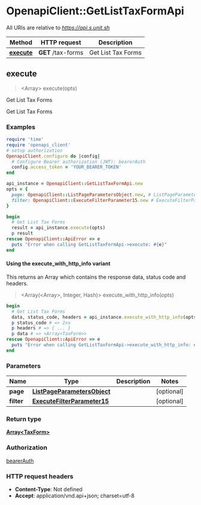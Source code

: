 # OpenapiClient::GetListTaxFormApi

All URIs are relative to *https://api.s.unit.sh*

| Method | HTTP request | Description |
| ------ | ------------ | ----------- |
| [**execute**](GetListTaxFormApi.md#execute) | **GET** /tax-forms | Get List Tax Forms |


## execute

> <Array<TaxForm>> execute(opts)

Get List Tax Forms

Get List Tax Forms

### Examples

```ruby
require 'time'
require 'openapi_client'
# setup authorization
OpenapiClient.configure do |config|
  # Configure Bearer authorization (JWT): bearerAuth
  config.access_token = 'YOUR_BEARER_TOKEN'
end

api_instance = OpenapiClient::GetListTaxFormApi.new
opts = {
  page: OpenapiClient::ListPageParametersObject.new, # ListPageParametersObject | 
  filter: OpenapiClient::ExecuteFilterParameter15.new # ExecuteFilterParameter15 | 
}

begin
  # Get List Tax Forms
  result = api_instance.execute(opts)
  p result
rescue OpenapiClient::ApiError => e
  puts "Error when calling GetListTaxFormApi->execute: #{e}"
end
```

#### Using the execute_with_http_info variant

This returns an Array which contains the response data, status code and headers.

> <Array(<Array<TaxForm>>, Integer, Hash)> execute_with_http_info(opts)

```ruby
begin
  # Get List Tax Forms
  data, status_code, headers = api_instance.execute_with_http_info(opts)
  p status_code # => 2xx
  p headers # => { ... }
  p data # => <Array<TaxForm>>
rescue OpenapiClient::ApiError => e
  puts "Error when calling GetListTaxFormApi->execute_with_http_info: #{e}"
end
```

### Parameters

| Name | Type | Description | Notes |
| ---- | ---- | ----------- | ----- |
| **page** | [**ListPageParametersObject**](.md) |  | [optional] |
| **filter** | [**ExecuteFilterParameter15**](.md) |  | [optional] |

### Return type

[**Array&lt;TaxForm&gt;**](TaxForm.md)

### Authorization

[bearerAuth](../README.md#bearerAuth)

### HTTP request headers

- **Content-Type**: Not defined
- **Accept**: application/vnd.api+json; charset=utf-8

